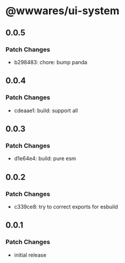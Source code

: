 # @wwwares/ui-system

## 0.0.5

### Patch Changes

- b298483: chore: bump panda

## 0.0.4

### Patch Changes

- cdeaae1: build: support all

## 0.0.3

### Patch Changes

- d1e64e4: build: pure esm

## 0.0.2

### Patch Changes

- c339ce8: try to correct exports for esbuild

## 0.0.1

### Patch Changes

- initial release
